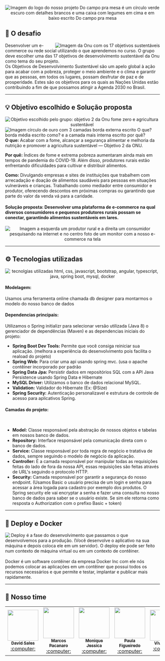 <p align="center">
<img src="https://i.imgur.com/SqKN2rp.png?1" alt="Imagem do logo do nosso projeto Do campo pra mesa é um círculo verde escuro com detalhes brancos e uma caixa com legumes em cima e em baixo escrito Do campo pra mesa" />
</p>

## 🎯 O desafio
<img align="right" src="https://i.imgur.com/8vwPGFm.jpg?1" alt="Imagem da Onu com os 17 objetivos sustentáveis">
Desenvolver um e-commerce ou rede social utilizando o que aprendemos no curso. O grupo deve escolher uma das 17 objetivos de desenvolvimento sustentável da Onu como tema do seu projeto. 
<br>
Os Objetivos de Desenvolvimento Sustentável são um apelo global à ação para acabar com a pobreza, proteger o meio ambiente e o clima e garantir que as pessoas, em todos os lugares, possam desfrutar de paz e de prosperidade. Estes são os objetivos para os quais as Nações Unidas estão contribuindo a fim de que possamos atingir a Agenda 2030 no Brasil.
<br>

<hr>

## 💡 Objetivo escolhido e Solução proposta
<p align="center">
<img align="left" src="https://i.imgur.com/xlrRK7Z.png" alt="Objetivo escolhido pelo grupo: objetivo 2 da Onu fome zero e agricultura sustentável">
</p>

<img align="left" src="https://i.imgur.com/ALcZUGx.jpg" alt="Imagem círculo de ouro com 3 camadas borda externa escrito O que? borda média escrito como? e a camada mais interna escrito por quê? ">

**O que:** Acabar com a fome, alcançar a segurança alimentar e melhoria da nutrição e promover a agricultura sustentável — Objetivo 2 da ONU.

**Por quê:** Índices de fome e extrema pobreza aumentaram ainda mais em tempos de pandemia do COVID-19. Além disso, produtores rurais estão enfrentando dificuldades para cultivar e distribuir alimentos.

**Como:** Divulgando empresas e sites de instituições que trabalhem com arrecadação e doação de alimentos saudáveis para pessoas em situações vulneráveis e crianças. Trabalhando como mediador entre consumidor e produtor, oferecendo descontos em próximas compras ou garantindo que parte do valor da venda vá para a caridade.

#### **Solução proposta:** Desenvolver uma plataforma de e-commerce na qual diversos consumidores e pequenos produtores rurais possam se conectar, garantindo alimentos sustentáveis em lares. 
<p align="center">
<img src="https://i.imgur.com/OJAtGyw.jpg" alt="Imagem a esquerda um produtor rural e a direita um consumidor pesquisando na internet e no centro foto de um monitor com a nosso e-commerce na tela">
</p>

<hr>

##  ⚙  Tecnologias utilizadas
<p align="center">
<img src="https://i.imgur.com/0yXQ93f.jpg" alt="tecnolgias utilizadas html, css, javascript, bootstrap, angular, typescript, java, spring boot, mysql, docker">
</p>

#### Modelagem: 
Usamos uma ferramenta online chamada db designer para montarmos o modelo do nosso banco de dados
<br>

#### Dependencias principais:
Utilizamos o Spring initializr para selecionar versão utilizada (Java 8) o gerenciador de dependências (Maven) e as dependencias iniciais do projeto: 
<br>
* **Spring Boot Dev Tools:** Permite que você consiga reiniciar sua aplicação. (melhora a experiência do desenvolvimento pois facilita o reaload do projeto)
* **Spring Web:** Para criar uma api usando spring mvc. (usa o apache contêiner incorporado por padrão
* **Spring Data Jpa:** Persistir dados em repositórios SQL com a API Java Persistence usando Spring Data e Hibernate
* **MySQL Driver:** Utilizamos o banco de dados relacional MySQL.
* **Validation:** Validador do Hibernate (Ex: @Size)
* **Spring Security:** Autenticação personalizavel e estrutura de controle de acesso para aplicativos Spring.

#### Camadas do projeto: 
<br>

* **Model:** Classe responsável pela abstração de nossos objetos e tabelas em nossos banco de dados.
* **Repository:** Interface responsável pela comunicação direta com o banco de dados.
* **Service:** Classe responsável por toda regra de negócio e tratativa de dados, sempre seguindo o modelo de negócio da aplicação.
* **Controller:** É a camada responsável por manipular todas as requisições feitas do lado de fora da nossa API, essas requisições são feitas através de URL's seguindo o protocolo HTTP.
* **Security:** Camada responsável por garantir a segurança do nosso endpoint. (Usamos Basic o usuário precisa de um login e senha para acessar a área logada para cadastro por exemplo dos produtos. O Spring security ele vai encryptar a senha e fazer uma consulta no nosso banco de dados para saber se o usuário existe. Se sim ele retorna como resposta o Authorization com o prefixo Basic + token)

<hr>

## 🚀 Deploy e Docker
<p>
<img align="left" src="https://i.imgur.com/illDKsD.png?1">
</p>

Deploy é a fase do desenvolvimento que passamos o que desenvolvemos para a produção. (Você desenvolve o aplicativo na sua máquina e depois coloca ele em um servidor). O deploy ele pode ser feito num contexto de máquina virtual ou em um contexto de contêiner.
<br></br>
Docker é um software contêiner da empresa Docker Inc com ele nós podemos colocar as aplicações em um contêiner que possui todos os recursos necessários e que permite e testar, implantar e publicar mais rapidamente.
<hr>



## 💪 Nosso time
 <table>
  <tr>
    <td align="center"><a href="https://github.com/davidsalesdev"><img src="https://avatars0.githubusercontent.com/u/66379287?s=460&amp;u=52caf324c7257f87c67ecf0ddd9eff73c46b8e14&amp;v=4" width="100px;" alt=""/><br /><sub><b>David Sales</b></sub></a><br /><a href="#desenvolvedor-david" title="Desenvolvedor">:computer:</a></td>
    <td align="center"><a href="https://github.com/marcospacanaro"><img src="https://avatars2.githubusercontent.com/u/43709790?s=460&amp;u=b41e7633b5f9fd9e541d59a66a70d9ac4c357343&amp;v=4" width="100px;" alt=""/><br /><sub><b>Marcos Pacanaro </b></sub></a><br /><a href="#desenvolvedor-marcos" title="Desenvolvedor">:computer:</a></td>
   <td align="center"><a href="https://github.com/moniquejro"><img src="https://avatars1.githubusercontent.com/u/67790709?s=460&amp;u=b7e223fb6b05a908fbbf8cab9e7f7e8da05de57e&amp;v=4" width="100px;" alt=""/><br /><sub><b> Monique Jessica </b></sub></a><br /><a href="#desenvolvedora-monique" title="Desenvolvedora">:computer:</a></td>
   <td align="center"><a href="https://github.com/paulafigueiredo"><img src="https://avatars1.githubusercontent.com/u/55516024?s=460&amp;v=4" width="100px;" alt=""/><br /><sub><b> Paula Figueiredo </b></sub></a><br /><a href="#desenvolvedora-paula" title="Desenvolvedora">:computer:</a></td>
   <td align="center"><a href="https://github.com/vivianreis"><img src="https://avatars1.githubusercontent.com/u/14953339?s=460&amp;u=16d307524cfb0154d26492d08f954681d1e2150c&amp;v=4" width="100px;" alt=""/><br /><sub><b> Vivian Reis </b></sub></a><br /><a href="#desenvolvedora-vivian" title="Desenvolvedora">:computer:</a></td>
</table>
